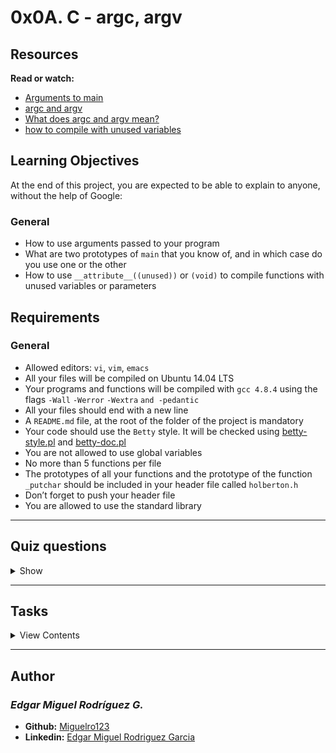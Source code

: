 # 0x0A. C - argc, argv

## Resources

**Read or watch:**

- [Arguments to main](https://publications.gbdirect.co.uk//c_book/chapter10/arguments_to_main.html)
- [argc and argv](http://crasseux.com/books/ctutorial/argc-and-argv.html)
- [What does argc and argv mean?](https://www.youtube.com/watch?v=aP1ijjeZc24)
- [how to compile with unused variables](https://www.google.com/webhp?q=unused+variable+C)

## Learning Objectives

At the end of this project, you are expected to be able to explain to anyone, without the help of Google:

### General

- How to use arguments passed to your program
- What are two prototypes of `main` that you know of, and in which case do you use one or the other
- How to use `__attribute__((unused))` or `(void)` to compile functions with unused variables or parameters

## Requirements

### General

- Allowed editors: `vi`, `vim`, `emacs`
- All your files will be compiled on Ubuntu 14.04 LTS
- Your programs and functions will be compiled with `gcc 4.8.4` using the flags `-Wall` `-Werror` `-Wextra` `and -pedantic`
- All your files should end with a new line
- A `README.md` file, at the root of the folder of the project is mandatory
- Your code should use the `Betty` style. It will be checked using [betty-style.pl](https://github.com/holbertonschool/Betty/blob/master/betty-style.pl) and [betty-doc.pl](https://github.com/holbertonschool/Betty/blob/master/betty-doc.pl)
- You are not allowed to use global variables
- No more than 5 functions per file
- The prototypes of all your functions and the prototype of the function `_putchar` should be included in your header file called `holberton.h`
- Don’t forget to push your header file
- You are allowed to use the standard library

---

## Quiz questions

<details>
<summary>Show</summary>
  
### Question #0

What is `argc`?

- [x] The number of command line arguments
- [ ] A flag set to 1 when command line arguments are present
- [x] The size of the `argv` array
- [ ] The length of the first command line argument

### Question #1

What is `argv`?

- [ ] An array containing the program compilation flags
- [x] An array containing the program command line arguments
- [x] An array of size `argc`

### Question #2

What is `argv[0]`

- [ ] NULL
- [ ] It does not always exist
- [ ] The first command line argument
- [x] The program name

### Question #3

What is `argv[argc]`?

- [x] NULL
- [ ] It does not always exist
- [ ] The first command line argument
- [ ] The program name
- [ ] The last command line argument

### Question #4

In the following command, what is `argv[2]`?
```
$ ./hbtn Holberton School is fun
```

- [ ] NULL
- [ ] ./hbtn
- [ ] Holberton
- [x] School
- [ ] Holberton School
- [ ] is
- [ ] fun
- [ ] is fun
- [ ] Holberton School is fun

### Question #5

In the following command, what is `argv[2]`?
```
$ ./hbtn "Holberton School" "is fun"
```

- [ ] NULL
- [ ] ./hbtn
- [ ] Holberton
- [ ] School
- [ ] Holberton School
- [ ] is
- [ ] fun
- [x] is fun
- [ ] Holberton School is fun

### Question #6

In the following command, what is `argv[2]`?
```
$ ./hbtn "Holberton School is fun"
```

- [x] NULL
- [ ] ./hbtn
- [ ] Holberton
- [ ] School
- [ ] Holberton School
- [ ] is
- [ ] fun
- [ ] is fun
- [ ] Holberton School is fun

</details>

---

## Tasks

<details>
<summary>View Contents</summary>

### [0. It ain't what they call you, it's what you answer to](./0-whatsmyname.c)

Write a program that prints its name, followed by a new line.

- If you rename the program, it will print the new name, without having to compile it again
- You should not remove the path before the name of the program
```
julien@ubuntu:~/0x0A. argc, argv$ gcc -Wall -pedantic -Werror -Wextra 0-whatsmyname.c -o mynameis
julien@ubuntu:~/0x0A. argc, argv$ ./mynameis 
./mynameis
julien@ubuntu:~/0x0A. argc, argv$ mv mynameis mynewnameis
julien@ubuntu:~/0x0A. argc, argv$ ./mynewnameis 
./mynewnameis
julien@ubuntu:~/0x0A. argc, argv$ 
```

**Repo:**

* GitHub repository: `holbertonschool-low_level_programming`
* Directory: `0x0A-argc_argv`
* File: `0-whatsmyname.c`

### [1. Silence is argument carried out by other means](./1-args.c)

Write a program that prints the number of arguments passed into it.

- Your program should print a number, followed by a new line
```
julien@ubuntu:~/0x0A. argc, argv$ gcc -Wall -pedantic -Werror -Wextra 1-args.c -o nargs
julien@ubuntu:~/0x0A. argc, argv$ ./nargs 
0
julien@ubuntu:~/0x0A. argc, argv$ ./nargs hello
1
julien@ubuntu:~/0x0A. argc, argv$ ./nargs "hello, world"
1
julien@ubuntu:~/0x0A. argc, argv$ ./nargs hello, world
2
julien@ubuntu:~/0x0A. argc, argv$ 
```

**Repo:**

* GitHub repository: `holbertonschool-low_level_programming`
* Directory: `0x0A-argc_argv`
* File: `1-args.c`

### [2. The best argument against democracy is a five-minute conversation with the average voter](./2-args.c)

Write a program that prints all arguments it receives.

- All arguments should be printed, including the first one
- Only print one argument per line, ending with a new line
```
julien@ubuntu:~/0x0A. argc, argv$ gcc -Wall -pedantic -Werror -Wextra 2-args.c -o args
julien@ubuntu:~/0x0A. argc, argv$ ./args 
./args
julien@ubuntu:~/0x0A. argc, argv$ ./args You can do anything, but not everything.
./args
You
can
do
anything,
but
not
everything.
julien@ubuntu:~/0x0A. argc, argv$ 
```

**Repo:***

* GitHub repository: `holbertonschool-low_level_programming`
* Directory: `0x0A-argc_argv`
* File: `2-args.c`

### [3. Neither irony nor sarcasm is argument](./3-mul.c)

Write a program that multiplies two numbers.

- Your program should print the result of the multiplication, followed by a new line
- You can assume that the two numbers and result of the multiplication can be stored in an integer
- If the program does not receive two arguments, your program should print `Error`, followed by a new line, and return `1`
```
julien@ubuntu:~/0x0A. argc, argv$ gcc -Wall -pedantic -Werror -Wextra 3-mul.c -o mul
julien@ubuntu:~/0x0A. argc, argv$ ./mul 2 3
6
julien@ubuntu:~/0x0A. argc, argv$ ./mul 2 -3
-6
julien@ubuntu:~/0x0A. argc, argv$ ./mul 2 0
0
julien@ubuntu:~/0x0A. argc, argv$ ./mul 245 3245342
795108790
julien@ubuntu:~/0x0A. argc, argv$ ./mul
Error
julien@ubuntu:~/0x0A. argc, argv$ 
```

**Repo:**

* GitHub repository: `holbertonschool-low_level_programming`
* Directory: `0x0A-argc_argv`
* File: `3-mul.c`

### [4. To infinity and beyond](./4-add.c)

Write a program that adds positive numbers.

- Print the result, followed by a new line
- If no number is passed to the program, print `0`, followed by a new line
- If one of the number contains symbols that are not digits, print `Error`, followed by a new line, and return `1`
- You can assume that numbers and the addition of all the numbers can be stored in an `int`
```
julien@ubuntu:~/0x0A. argc, argv$ gcc -Wall -pedantic -Werror -Wextra 4-add.c -o add
julien@ubuntu:~/0x0A. argc, argv$ ./add 1 1
2
julien@ubuntu:~/0x0A. argc, argv$ ./add 1 10 100 1000
1111
julien@ubuntu:~/0x0A. argc, argv$ ./add 1 2 3 e 4 5
Error
julien@ubuntu:~/0x0A. argc, argv$ ./add
0
julien@ubuntu:~/0x0A. argc, argv$ 
```

**Repo:**

* GitHub repository: `holbertonschool-low_level_programming`
* Directory: `0x0A-argc_argv`
* File: `4-add.c`

### [5. Minimal Number of Coins for Change #advanced](./100-change.c)

Write a program that prints the minimum number of coins to make change for an amount of money.

- Usage: `./change cents`
- where `cents` is the amount of cents you need to give back
- if the number of arguments passed to your program is not exactly `1`, print `Error`, followed by a new line, and return `1`
- you should use `atoi` to parse the parameter passed to your program
- If the number passed as the argument is negative, print `0`, followed by a new line
- You can use an unlimited number of coins of values 25, 10, 5, 2, and 1 cent
```
julien@ubuntu:~/0x0A. argc, argv$ gcc -Wall -pedantic -Werror -Wextra 100-change.c -o change
julien@ubuntu:~/0x0A. argc, argv$ ./change 
Error
julien@ubuntu:~/0x0A. argc, argv$ ./change 10
1
julien@ubuntu:~/0x0A. argc, argv$ ./change 100
4
julien@ubuntu:~/0x0A. argc, argv$ ./change 101
5
julien@ubuntu:~/0x0A. argc, argv$ ./change 13
3
julien@ubuntu:~/0x0A. argc, argv$ 
```

**Repo:**

* GitHub repository: `holbertonschool-low_level_programming`
* Directory: `0x0A-argc_argv`
* File: `100-change.c`

</details>

---

## Author
### _Edgar Miguel Rodríguez G._

- **Github:** [Miguelro123](https://github.com/Miguelro123) 
- **Linkedin:** [Edgar Miguel Rodriguez Garcia](https://www.linkedin.com/in/edgar-miguel-rodriguez-garcia-20a5281a2/)

